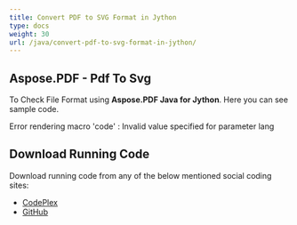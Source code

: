 ```yaml
---
title: Convert PDF to SVG Format in Jython
type: docs
weight: 30
url: /java/convert-pdf-to-svg-format-in-jython/
---
```


## **Aspose.PDF - Pdf To Svg**
To Check File Format using **Aspose.PDF Java for Jython**. Here you can see sample code.

Error rendering macro 'code' : Invalid value specified for parameter lang
## **Download Running Code**
Download running code from any of the below mentioned social coding sites:

- [CodePlex](https://asposepdfjavajython.codeplex.com/releases)
- [GitHub](https://github.com/aspose-pdf/Aspose.PDF-for-Java/releases/tag/Aspose.PDF_Java_for_Jython-v1.0.0)
